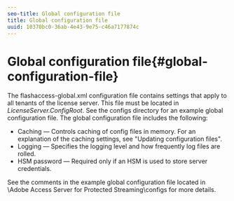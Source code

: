 ```yaml
---
seo-title: Global configuration file
title: Global configuration file
uuid: 10370bc0-36ab-4e43-9e75-c46a7177874c
---
```


# Global configuration file{#global-configuration-file}

The flashaccess-global.xml configuration file contains settings that apply to all tenants of the license server. This file must be located in *LicenseServer.ConfigRoot*. See the configs directory for an example global configuration file. The global configuration file includes the following:

* Caching — Controls caching of config files in memory. For an explanation of the caching settings, see "Updating configuration files". 
* Logging — Specifies the logging level and how frequently log files are rolled. 
* HSM password — Required only if an HSM is used to store server credentials.

See the comments in the example global configuration file located in <AdobeAccessDVD>\Adobe Access Server for Protected Streaming\configs for more details. 
